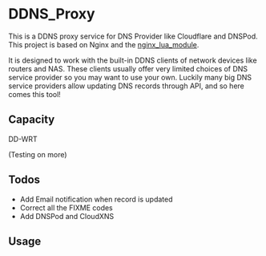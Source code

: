 # DDNS_Proxy
This is a DDNS proxy service for DNS Provider like Cloudflare and DNSPod. This project is based on Nginx and the [nginx\_lua\_module](https://www.nginx.com/resources/wiki/modules/lua/).

It is designed to work with the built-in DDNS clients of network devices like routers and NAS. These clients usually offer very limited choices of DNS service provider so you may want to use your own. Luckily many big DNS service providers allow updating DNS records through API, and so here comes this tool!

## Capacity
DD-WRT

(Testing on more)

## Todos
* Add Email notification when record is updated
* Correct all the FIXME codes
* Add DNSPod and CloudXNS

## Usage
